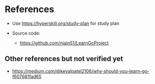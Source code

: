 
# References

- Use https://hyperskill.org/study-plan for study plan

- Source code:
  - https://github.com/njain51/LearnGoProject

## Other references but not verified yet
- https://medium.com/@kevalpatel2106/why-should-you-learn-go-f607681fad65